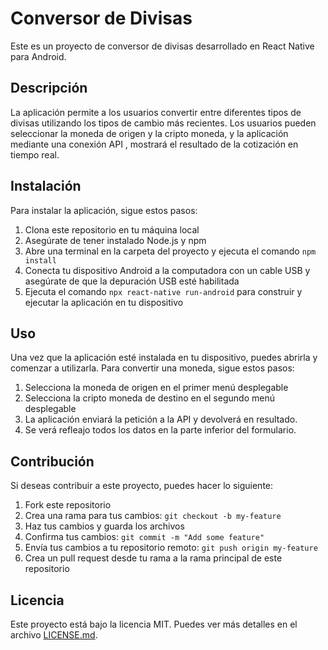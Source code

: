 # Conversor de Divisas

Este es un proyecto de conversor de divisas desarrollado en React Native para Android.

## Descripción

La aplicación permite a los usuarios convertir entre diferentes tipos de divisas utilizando los tipos de cambio más recientes. Los usuarios pueden seleccionar la moneda de origen y la cripto moneda, y la aplicación mediante una conexión API , mostrará el resultado de la cotización en tiempo real.

## Instalación

Para instalar la aplicación, sigue estos pasos:

1.  Clona este repositorio en tu máquina local
2.  Asegúrate de tener instalado Node.js y npm
3.  Abre una terminal en la carpeta del proyecto y ejecuta el comando `npm install`
4.  Conecta tu dispositivo Android a la computadora con un cable USB y asegúrate de que la depuración USB esté habilitada
5.  Ejecuta el comando `npx react-native run-android` para construir y ejecutar la aplicación en tu dispositivo

## Uso

Una vez que la aplicación esté instalada en tu dispositivo, puedes abrirla y comenzar a utilizarla. Para convertir una moneda, sigue estos pasos:

1.  Selecciona la moneda de origen en el primer menú desplegable
2.  Selecciona la cripto moneda de destino en el segundo menú desplegable
3.  La aplicación enviará la petición a la API y devolverá en resultado.
4.  Se verá refleajo todos los datos en la parte inferior del formulario.

## Contribución

Si deseas contribuir a este proyecto, puedes hacer lo siguiente:

1.  Fork este repositorio
2.  Crea una rama para tus cambios: `git checkout -b my-feature`
3.  Haz tus cambios y guarda los archivos
4.  Confirma tus cambios: `git commit -m "Add some feature"`
5.  Envía tus cambios a tu repositorio remoto: `git push origin my-feature`
6.  Crea un pull request desde tu rama a la rama principal de este repositorio

## Licencia

Este proyecto está bajo la licencia MIT. Puedes ver más detalles en el archivo [LICENSE.md](https://chat.openai.com/LICENSE.md).
